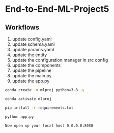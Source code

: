 # End-to-End-ML-Project5

## Workflows
1. update config.yaml
2. update schema.yaml
3. update params.yaml
4. update the entity
5. update the configuration manager in src config
6. update the components
7. update the pipeline
8. update the main.py
9. update the app.py

```bash
conda create -n mlproj python=3.8 -y 
```

```bash
conda activate mlproj
```

```bash
pip install -r requirements.txt
```
```bash
python app.py
```
```bash
Now open up your local host 0.0.0.0:8080
```